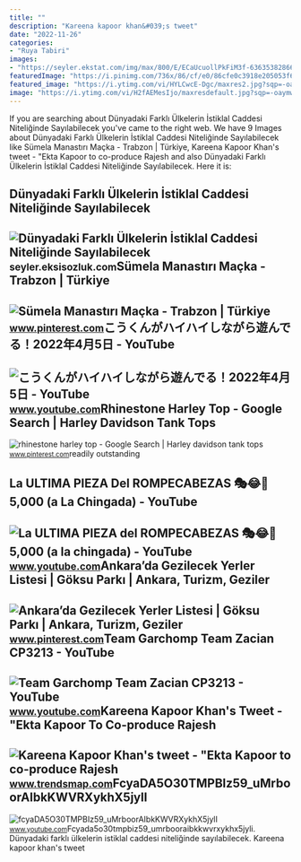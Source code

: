 ```yaml
---
title: ""
description: "Kareena kapoor khan&#039;s tweet"
date: "2022-11-26"
categories:
- "Ruya Tabiri"
images:
- "https://seyler.ekstat.com/img/max/800/E/ECaUcuollPkFiM3f-636353828667034362.jpg"
featuredImage: "https://i.pinimg.com/736x/86/cf/e0/86cfe0c3918e205053f63301e3ebfd60--my-photos-bir.jpg"
featured_image: "https://i.ytimg.com/vi/HYLCwcE-Dgc/maxres2.jpg?sqp=-oaymwEoCIAKENAF8quKqQMcGADwAQH4AYwCgALgA4oCDAgAEAEYRSBHKGUwDw==&amp;rs=AOn4CLC_ulBvmvqa2cf2uT56Qfk3FCYaDA"
image: "https://i.ytimg.com/vi/H2fAEMesIjo/maxresdefault.jpg?sqp=-oaymwEmCIAKENAF8quKqQMa8AEB-AH-CYAC0AWKAgwIABABGGUgXyhTMA8=&amp;rs=AOn4CLCJYSghky0o-ilndxvg6fCYAda1ug"
---
```


If you are searching about Dünyadaki Farklı Ülkelerin İstiklal Caddesi Niteliğinde Sayılabilecek you've came to the right web. We have 9 Images about Dünyadaki Farklı Ülkelerin İstiklal Caddesi Niteliğinde Sayılabilecek like Sümela Manastırı Maçka - Trabzon | Türkiye, Kareena Kapoor Khan's tweet - "Ekta Kapoor to co-produce Rajesh and also Dünyadaki Farklı Ülkelerin İstiklal Caddesi Niteliğinde Sayılabilecek. Here it is:

Dünyadaki Farklı Ülkelerin İstiklal Caddesi Niteliğinde Sayılabilecek
---------------------------------------------------------------------

 ![Dünyadaki Farklı Ülkelerin İstiklal Caddesi Niteliğinde Sayılabilecek](https://seyler.ekstat.com/img/max/800/E/ECaUcuollPkFiM3f-636353828667034362.jpg) <small>seyler.eksisozluk.com</small>Sümela Manastırı Maçka - Trabzon | Türkiye
------------------------------------------

 ![Sümela Manastırı Maçka - Trabzon | Türkiye](https://i.pinimg.com/736x/86/cf/e0/86cfe0c3918e205053f63301e3ebfd60--my-photos-bir.jpg) <small>www.pinterest.com</small>こうくんがハイハイしながら遊んでる！2022年4月5日 - YouTube
-------------------------------------

 ![こうくんがハイハイしながら遊んでる！2022年4月5日 - YouTube](https://i.ytimg.com/vi/H2fAEMesIjo/maxresdefault.jpg?sqp=-oaymwEmCIAKENAF8quKqQMa8AEB-AH-CYAC0AWKAgwIABABGGUgXyhTMA8=&rs=AOn4CLCJYSghky0o-ilndxvg6fCYAda1ug) <small>www.youtube.com</small>Rhinestone Harley Top - Google Search | Harley Davidson Tank Tops
-----------------------------------------------------------------

 ![rhinestone harley top - Google Search | Harley davidson tank tops](https://i.pinimg.com/originals/58/28/e4/5828e41a3e73a55e0df4875f13b79daf.png) <small>www.pinterest.com</small>readily outstanding

La ULTIMA PIEZA Del ROMPECABEZAS 🎭😂🧘5,000 (a La Chingada) - YouTube
-------------------------------------------------------------------

 ![La ULTIMA PIEZA del ROMPECABEZAS 🎭😂🧘5,000 (a la chingada) - YouTube](https://i.ytimg.com/vi/KdZ3OosEZ6s/hq2.jpg?sqp=-oaymwEoCOADEOgC8quKqQMcGADwAQH4Ad4EgAK4CIoCDAgAEAEYZSBMKGMwDw==&rs=AOn4CLCfzFvJaPoNerKMbSKycXF-fCyaDA) <small>www.youtube.com</small>Ankara’da Gezilecek Yerler Listesi | Göksu Parkı | Ankara, Turizm, Geziler
--------------------------------------------------------------------------

 ![Ankara’da Gezilecek Yerler Listesi | Göksu Parkı | Ankara, Turizm, Geziler](https://i.pinimg.com/736x/4d/85/83/4d858305414bcfa571976a8729e9dfdb.jpg) <small>www.pinterest.com</small>Team Garchomp Team Zacian CP3213 - YouTube
------------------------------------------

 ![Team Garchomp Team Zacian CP3213 - YouTube](https://i.ytimg.com/vi/HYLCwcE-Dgc/maxres2.jpg?sqp=-oaymwEoCIAKENAF8quKqQMcGADwAQH4AYwCgALgA4oCDAgAEAEYRSBHKGUwDw==&rs=AOn4CLC_ulBvmvqa2cf2uT56Qfk3FCYaDA) <small>www.youtube.com</small>Kareena Kapoor Khan's Tweet - "Ekta Kapoor To Co-produce Rajesh
---------------------------------------------------------------

 ![Kareena Kapoor Khan's tweet - "Ekta Kapoor to co-produce Rajesh](https://pbs.twimg.com/media/Fcyada8X0AANSFu.jpg) <small>www.trendsmap.com</small>FcyaDA5O30TMPBIz59\_uMrboorAIbkKWVRXykhX5jylI
---------------------------------------------

 ![fcyaDA5O30TMPBIz59_uMrboorAIbkKWVRXykhX5jylI](https://yt3.googleusercontent.com/fcyaDA5O30TMPBIz59_uMrboorAIbkKWVRXykhX5jylI_mHsQMtKYRKrSU6WFKQalZc67BxTzAc=s900-c-k-c0x00ffffff-no-rj) <small>www.youtube.com</small>Fcyada5o30tmpbiz59\_umrbooraibkkwvrxykhx5jyli. Dünyadaki farklı ülkelerin i̇stiklal caddesi niteliğinde sayılabilecek. Kareena kapoor khan's tweet
